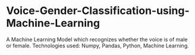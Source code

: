 # Voice-Gender-Classification-using-Machine-Learning
A Machine Learning Model which recognizes whether the voice is of male or female. Technologies used: Numpy, Pandas, Python, Machine Learning.
